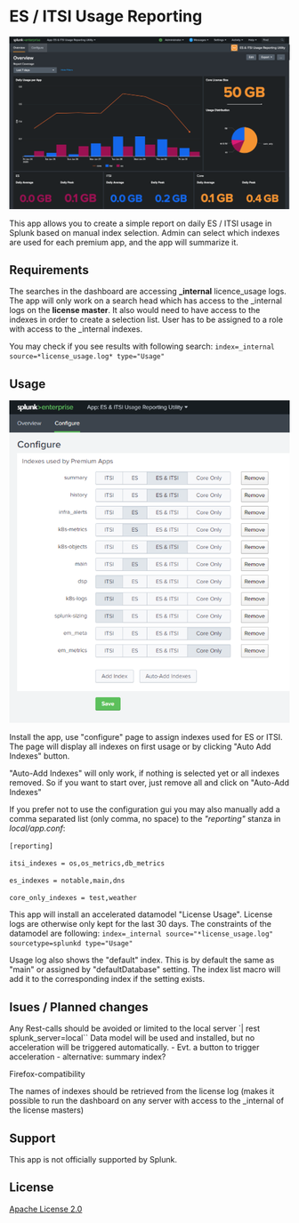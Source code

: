 # ES / ITSI Usage Reporting

![ES / ITSI Usage Reporting](overview.png)

This app allows you to create a simple report on daily ES / ITSI usage in Splunk based on manual index selection. Admin can select which indexes are used for each premium app, and the app will summarize it.

## Requirements
The searches in the dashboard are accessing **_internal** licence_usage logs. The app will only work on a search head which has access to the _internal logs on the **license master**. It also would need to have access to the indexes in order to create a selection list. User has to be assigned to a role with access to the _internal indexes. 


You may check if you see results with following search: 
`index=_internal source=*license_usage.log* type="Usage"`


## Usage

![Configuration](configure.png)

Install the app, use "configure" page to assign indexes used for ES or ITSI. The page will display all indexes on first usage or by clicking "Auto Add Indexes" button. 

"Auto-Add Indexes" will only work, if nothing is selected yet or all indexes removed. So if you want to start over, just remove all and click on "Auto-Add Indexes"

If you prefer not to use the configuration gui you may also manually  add a comma separated list (only comma, no space) to the *"reporting"* stanza in *local/app.conf*:

`[reporting]`

`itsi_indexes = os,os_metrics,db_metrics`

`es_indexes = notable,main,dns`

`core_only_indexes = test,weather`

This app will install an accelerated datamodel "License Usage". License logs are otherwise only kept for the last 30 days.  The constraints of the datamodel are following: 
`index=_internal source="*license_usage.log" sourcetype=splunkd type="Usage"`
 
Usage log also shows the "default" index. This is by default the same as  "main" or assigned by "defaultDatabase" setting. The index list macro will add it to the corresponding index if the setting exists.  

## Isues / Planned changes
Any Rest-calls should be avoided or limited to the local server
`| rest splunk_server=local``
Data model will be used and installed, but no acceleration will be triggered automatically. 
    - Evt. a button to trigger acceleration
    - alternative: summary index?

Firefox-compatibility 

The names of indexes should be retrieved from the license log (makes it possible to run the dashboard on any server with access to the _internal of the license masters)


## Support

This app is not officially supported by Splunk.

## License

[Apache License 2.0](LICENSE.md)
